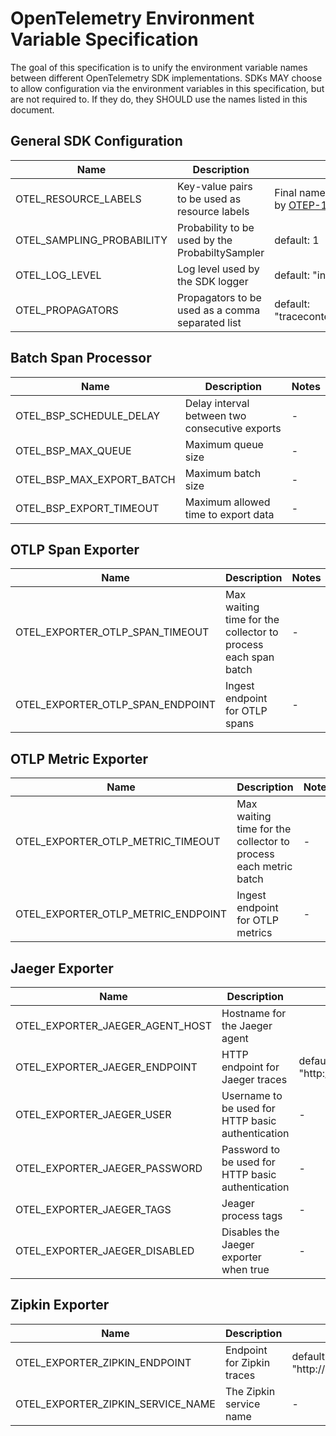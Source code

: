 # OpenTelemetry Environment Variable Specification

The goal of this specification is to unify the environment variable names between different OpenTelemetry SDK implementations. SDKs MAY choose to allow configuration via the environment variables in this specification, but are not required to. If they do, they SHOULD use the names listed in this document.

## General SDK Configuration

| Name                      | Description                                      | Notes                                                                                           |
| ------------------------- | ------------------------------------------------ | ----------------------------------------------------------------------------------------------- |
| OTEL_RESOURCE_LABELS      | Key-value pairs to be used as resource labels    | Final name and value format TBD by [OTEP-111](https://github.com/open-telemetry/oteps/pull/111) |
| OTEL_SAMPLING_PROBABILITY | Probability to be used by the ProbabiltySampler  | default: 1                                                                                      |
| OTEL_LOG_LEVEL            | Log level used by the SDK logger                 | default: "info"                                                                                 |
| OTEL_PROPAGATORS          | Propagators to be used as a comma separated list | default: "tracecontext,correlationcontext"                                                      |

## Batch Span Processor

| Name                      | Description                                    | Notes |
| ------------------------- | ---------------------------------------------- | ----- |
| OTEL_BSP_SCHEDULE_DELAY   | Delay interval between two consecutive exports | -     |
| OTEL_BSP_MAX_QUEUE        | Maximum queue size                             | -     |
| OTEL_BSP_MAX_EXPORT_BATCH | Maximum batch size                             | -     |
| OTEL_BSP_EXPORT_TIMEOUT   | Maximum allowed time to export data            | -     |

## OTLP Span Exporter

| Name                             | Description                                                   | Notes |
| -------------------------------- | ------------------------------------------------------------- | ----- |
| OTEL_EXPORTER_OTLP_SPAN_TIMEOUT  | Max waiting time for the collector to process each span batch | -     |
| OTEL_EXPORTER_OTLP_SPAN_ENDPOINT | Ingest endpoint for OTLP spans                                | -     |

## OTLP Metric Exporter

| Name                               | Description                                                     | Notes |
| ---------------------------------- | --------------------------------------------------------------- | ----- |
| OTEL_EXPORTER_OTLP_METRIC_TIMEOUT  | Max waiting time for the collector to process each metric batch | -     |
| OTEL_EXPORTER_OTLP_METRIC_ENDPOINT | Ingest endpoint for OTLP metrics                                | -     |

## Jaeger Exporter

| Name                            | Description                                       | Notes                                                                                                    |
| ------------------------------- | ------------------------------------------------- | -------------------------------------------------------------------------------------------------------- |
| OTEL_EXPORTER_JAEGER_AGENT_HOST | Hostname for the Jaeger agent                     |                                                                                                          |
| OTEL_EXPORTER_JAEGER_ENDPOINT   | HTTP endpoint for Jaeger traces                   | <!-- markdown-link-check-disable -->default: "http://localhost:14250"<!-- markdown-link-check-enable --> |
| OTEL_EXPORTER_JAEGER_USER       | Username to be used for HTTP basic authentication | -                                                                                                        |
| OTEL_EXPORTER_JAEGER_PASSWORD   | Password to be used for HTTP basic authentication | -                                                                                                        |
| OTEL_EXPORTER_JAEGER_TAGS       | Jeager process tags                               | -                                                                                                        |
| OTEL_EXPORTER_JAEGER_DISABLED   | Disables the Jaeger exporter when true            | -                                                                                                        |

## Zipkin Exporter

| Name                              | Description                | Notes                                                                                                                |
| --------------------------------- | -------------------------- | -------------------------------------------------------------------------------------------------------------------- |
| OTEL_EXPORTER_ZIPKIN_ENDPOINT     | Endpoint for Zipkin traces | <!-- markdown-link-check-disable -->default: "http://localhost:9411/api/v2/spans"<!-- markdown-link-check-enable --> |
| OTEL_EXPORTER_ZIPKIN_SERVICE_NAME | The Zipkin service name    | -                                                                                                                    |
